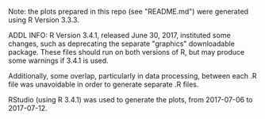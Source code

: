 Note: the plots prepared in this repo (see "README.md") were generated using R Version 3.3.3.

ADDL INFO:
R Version 3.4.1, released June 30, 2017, instituted some changes, such as deprecating the separate "graphics" downloadable
package.  These files should run on both versions of R, but may produce some warnings if 3.4.1 is used.

Additionally, some overlap, particularly in data processing,
between each .R file was unavoidable in order to generate separate .R files.

RStudio (using R 3.4.1) was used to generate the plots, from 2017-07-06 to 2017-07-12.
